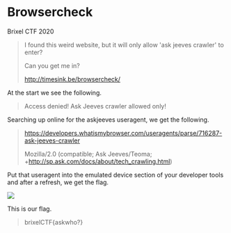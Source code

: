 # Browsercheck

Brixel CTF 2020

>I found this weird website, but it will only allow 'ask jeeves crawler' to enter?
>
>Can you get me in?
>
>http://timesink.be/browsercheck/

At the start we see the following.

> Access denied! Ask Jeeves crawler allowed only!

Searching up online for the askjeeves useragent, we get the following.

> <https://developers.whatismybrowser.com/useragents/parse/716287-ask-jeeves-crawler>
>
> Mozilla/2.0 (compatible; Ask Jeeves/Teoma; +http://sp.ask.com/docs/about/tech_crawling.html)

Put that useragent into the emulated device section of your developer tools and after a refresh, we get the flag.

<code><img src="https://zyphen.is-inside.me/4TWCsZVd.png"></img></code>

This is our flag.

> brixelCTF{askwho?}
